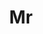 ---
name: Ming Nie
title: Mr
email: 
website: 
note: Intern at Huawei Noah Ark
category: Master Students
photo: 
---